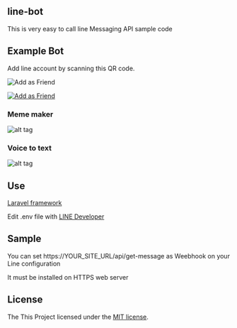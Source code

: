 
## line-bot
This is very easy to call line Messaging API sample code

## Example Bot
Add line account by scanning this QR code.

![Add as Friend](https://qr-official.line.me/M/yviiBkjn11.png)

[![Add as Friend](https://scdn.line-apps.com/n/line_add_friends/btn/en.png)](https://line.me/R/ti/p/%40cdg3048q)

### Meme maker
![alt tag](https://raw.githubusercontent.com/mjniuz/bot-php/master/meme_maker.gif)

### Voice to text
![alt tag](https://raw.githubusercontent.com/mjniuz/bot-php/master/voice_demo.gif)

## Use
[Laravel framework](https://github.com/laravel/laravel)

Edit .env file with [LINE Developer](https://developers.line.me/messaging-api/getting-started#set_up_bot)

## Sample 
You can set https://YOUR_SITE_URL/api/get-message as Weebhook on your Line configuration

It must be installed on HTTPS web server

## License

The This Project licensed under the [MIT license](http://opensource.org/licenses/MIT).
